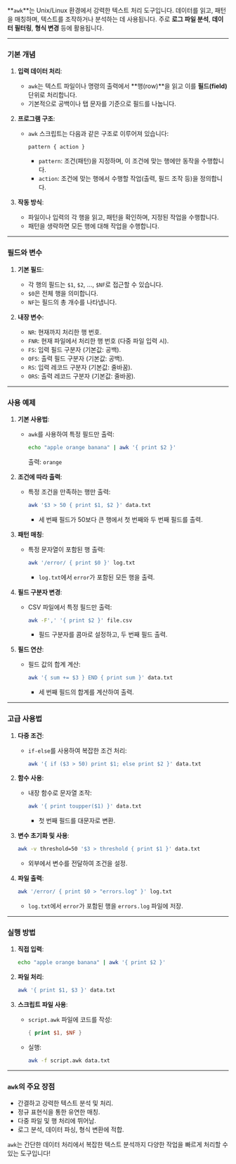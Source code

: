 **`awk`**는 Unix/Linux 환경에서 강력한 텍스트 처리 도구입니다. 데이터를 읽고, 패턴을 매칭하며, 텍스트를 조작하거나 분석하는 데 사용됩니다. 주로 **로그 파일 분석**, **데이터 필터링**, **형식 변경** 등에 활용됩니다.

---

### 기본 개념
1. **입력 데이터 처리**:
   - `awk`는 텍스트 파일이나 명령의 출력에서 **행(row)**을 읽고 이를 **필드(field)** 단위로 처리합니다.
   - 기본적으로 공백이나 탭 문자를 기준으로 필드를 나눕니다.

2. **프로그램 구조**:
   - `awk` 스크립트는 다음과 같은 구조로 이루어져 있습니다:
     ```
     pattern { action }
     ```
     - `pattern`: 조건(패턴)을 지정하며, 이 조건에 맞는 행에만 동작을 수행합니다.
     - `action`: 조건에 맞는 행에서 수행할 작업(출력, 필드 조작 등)을 정의합니다.

3. **작동 방식**:
   - 파일이나 입력의 각 행을 읽고, 패턴을 확인하며, 지정된 작업을 수행합니다.
   - 패턴을 생략하면 모든 행에 대해 작업을 수행합니다.

---

### 필드와 변수
1. **기본 필드**:
   - 각 행의 필드는 `$1`, `$2`, ..., `$NF`로 접근할 수 있습니다.
   - `$0`은 전체 행을 의미합니다.
   - `NF`는 필드의 총 개수를 나타냅니다.

2. **내장 변수**:
   - `NR`: 현재까지 처리한 행 번호.
   - `FNR`: 현재 파일에서 처리한 행 번호 (다중 파일 입력 시).
   - `FS`: 입력 필드 구분자 (기본값: 공백).
   - `OFS`: 출력 필드 구분자 (기본값: 공백).
   - `RS`: 입력 레코드 구분자 (기본값: 줄바꿈).
   - `ORS`: 출력 레코드 구분자 (기본값: 줄바꿈).

---

### 사용 예제

1. **기본 사용법**:
   - `awk`를 사용하여 특정 필드만 출력:
     ```bash
     echo "apple orange banana" | awk '{ print $2 }'
     ```
     출력: `orange`

2. **조건에 따라 출력**:
   - 특정 조건을 만족하는 행만 출력:
     ```bash
     awk '$3 > 50 { print $1, $2 }' data.txt
     ```
     - 세 번째 필드가 50보다 큰 행에서 첫 번째와 두 번째 필드를 출력.

3. **패턴 매칭**:
   - 특정 문자열이 포함된 행 출력:
     ```bash
     awk '/error/ { print $0 }' log.txt
     ```
     - `log.txt`에서 `error`가 포함된 모든 행을 출력.

4. **필드 구분자 변경**:
   - CSV 파일에서 특정 필드만 출력:
     ```bash
     awk -F',' '{ print $2 }' file.csv
     ```
     - 필드 구분자를 콤마로 설정하고, 두 번째 필드 출력.

5. **필드 연산**:
   - 필드 값의 합계 계산:
     ```bash
     awk '{ sum += $3 } END { print sum }' data.txt
     ```
     - 세 번째 필드의 합계를 계산하여 출력.

---

### 고급 사용법

1. **다중 조건**:
   - `if-else`를 사용하여 복잡한 조건 처리:
     ```bash
     awk '{ if ($3 > 50) print $1; else print $2 }' data.txt
     ```

2. **함수 사용**:
   - 내장 함수로 문자열 조작:
     ```bash
     awk '{ print toupper($1) }' data.txt
     ```
     - 첫 번째 필드를 대문자로 변환.

3. **변수 초기화 및 사용**:
   ```bash
   awk -v threshold=50 '$3 > threshold { print $1 }' data.txt
   ```
   - 외부에서 변수를 전달하여 조건을 설정.

4. **파일 출력**:
   ```bash
   awk '/error/ { print $0 > "errors.log" }' log.txt
   ```
   - `log.txt`에서 `error`가 포함된 행을 `errors.log` 파일에 저장.

---

### 실행 방법
1. **직접 입력**:
   ```bash
   echo "apple orange banana" | awk '{ print $2 }'
   ```

2. **파일 처리**:
   ```bash
   awk '{ print $1, $3 }' data.txt
   ```

3. **스크립트 파일 사용**:
   - `script.awk` 파일에 코드를 작성:
     ```awk
     { print $1, $NF }
     ```
   - 실행:
     ```bash
     awk -f script.awk data.txt
     ```

---

### `awk`의 주요 장점
- 간결하고 강력한 텍스트 분석 및 처리.
- 정규 표현식을 통한 유연한 매칭.
- 다중 파일 및 행 처리에 뛰어남.
- 로그 분석, 데이터 파싱, 형식 변환에 적합.

`awk`는 간단한 데이터 처리에서 복잡한 텍스트 분석까지 다양한 작업을 빠르게 처리할 수 있는 도구입니다!